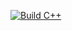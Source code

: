[![Build C++](https://github.com/arichason/csci430_asg5/actions/workflows/main.yml/badge.svg)](https://github.com/arichason/csci430_asg5/actions/workflows/main.yml)
